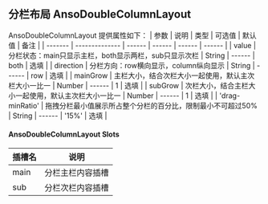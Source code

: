 ## 分栏布局 AnsoDoubleColumnLayout

AnsoDoubleColumnLayout
提供属性如下：
| 参数    | 说明           | 类型   | 可选值 | 默认值 | 备注 |
| ------- | -------------- | ------ | ------ | ------ | ------ |
| value | 分栏状态：main只显示主栏，both显示两栏，sub只显示次栏 | String | ------ | both | 选填 |
| direction | 分栏方向：row横向显示，column纵向显示 | String | ------ | row  | 选填 |
| mainGrow | 主栏大小，结合次栏大小一起使用，默认主次栏大小一比一 | Number | ------ | 1 | 选填 |
| subGrow | 次栏大小，结合主栏大小一起使用，默认主次栏大小一比一 | Number | ------ | 1 | 选填 |
| 'drag-minRatio' | 拖拽分栏最小值展示所占整个分栏的百分比，限制最小不可超过50% | String | ------ | '15%' | 选填 |

#### AnsoDoubleColumnLayout Slots

| 插槽名     | 说明                             |
| ---------- | -------------------------------- |
| main | 分栏主栏内容插槽 |
| sub | 分栏次栏内容插槽 |
